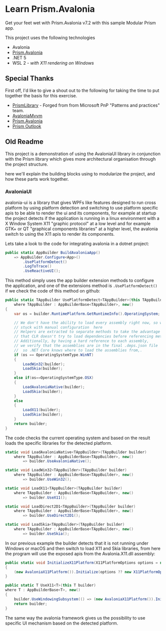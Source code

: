 # Learn Prism.Avalonia

Get your feet wet with Prism.Avalonia v7.2 with this sample Modular Prism app.

This project uses the following technologies

* Avalonia
* [Prism.Avalonia](https://github.com/AvaloniaCommunity/Prism.Avalonia)
* .NET 5
* WSL 2 - _with X11 rendering on Windows_

## Special Thanks

First off, I'd like to give a shout out to the following for taking the time to put together the basis for this exercise.

* [PrismLibrary](https://prismlibrary.com/) - Forged from from Microsoft PnP "Patterns and practices" team.
* [AvaloniaMvvm](https://github.com/mouadcherkaoui/AvaloniaMvvm-prism)
* [Prism.Avalonia](https://github.com/AvaloniaCommunity/Prism.Avalonia)
* [Prism Outlook](https://github.com/brianlagunas/PrismOutlook)

## Old Readme

This project is a demonstration of using the AvaloniaUI library in conjunction with the Prism library which gives more architectural organisation through the project structure.

here we'll explain the building blocks using to modularize the project, and how these parts work together.

### AvaloniaUI

avalonia-ui is a library that gives WPFs like features designed to run cross platform by using platform detection and switching to use platform specific apis to be able to render the ui and its components, for example at startup the project detects if the application is running in a linux environment with a X Window System X11 "graphic protocol" at a low level and for example GTK+ or QT "graphical components libraries" at a higher level, the avalonia switch to using the X11 apis to render its components.

Lets take a look to the code for integrating avalonia in a dotnet project:

```csharp
public static AppBuilder BuildAvaloniaApp()
    => AppBuilder.Configure<App>()
        .UsePlatformDetect()
        .LogToTrace()
        .UseReactiveUI();
```

This method simply uses the app builder extension methods to configure the application, and one of the extensions method is `.UsePlatformDetect()` if we check the code of this method on github:

```csharp
public static TAppBuilder UsePlatformDetect<TAppBuilder>(this TAppBuilder builder)
    where TAppBuilder : AppBuilderBase<TAppBuilder>, new()
{
    var os = builder.RuntimePlatform.GetRuntimeInfo().OperatingSystem;

    // We don't have the ability to load every assembly right now, so we are
    // stuck with manual configuration  here
    // Helpers are extracted to separate methods to take the advantage of the fact
    // that CLR doesn't try to load dependencies before referencing method is jitted
    // Additionally, by having a hard reference to each assembly,
    // we verify that the assemblies are in the final .deps.json file
    //  so .NET Core knows where to load the assemblies from,.
    if (os == OperatingSystemType.WinNT)
    {
        LoadWin32(builder);
        LoadSkia(builder);
    }
    else if(os==OperatingSystemType.OSX)
    {
        LoadAvaloniaNative(builder);
        LoadSkia(builder);
    }
    else
    {
        LoadX11(builder);
        LoadSkia(builder);
    }
    return builder;
}
```

The code checks the current operating system and based on the result loads the specific libraries for the detected platform.

```csharp
static void LoadAvaloniaNative<TAppBuilder>(TAppBuilder builder)
    where TAppBuilder : AppBuilderBase<TAppBuilder>, new()
        => builder.UseAvaloniaNative();

static void LoadWin32<TAppBuilder>(TAppBuilder builder)
    where TAppBuilder : AppBuilderBase<TAppBuilder>, new()
        => builder.UseWin32();

static void LoadX11<TAppBuilder>(TAppBuilder builder)
    where TAppBuilder : AppBuilderBase<TAppBuilder>, new()
        => builder.UseX11();

static void LoadDirect2D1<TAppBuilder>(TAppBuilder builder)
    where TAppBuilder : AppBuilderBase<TAppBuilder>, new()
        => builder.UseDirect2D1();

static void LoadSkia<TAppBuilder>(TAppBuilder builder)
    where TAppBuilder : AppBuilderBase<TAppBuilder>, new()
        => builder.UseSkia();
```

In our previous example the builder detects that it is not running under Windows or macOS and then switch to load X11 and Skia libraries, from here the program will use the exposed apis from the Avalonia.X11.dll assembly:

```csharp
public static void InitializeX11Platform(X11PlatformOptions options = null)
{
    (new AvaloniaX11Platform()).Initialize(options ?? new X11PlatformOptions());
}

public static T UseX11<T>(this T builder)
where T : AppBuilderBase<T>, new()
{
    builder.UseWindowingSubsystem(() => (new AvaloniaX11Platform()).Initialize(AvaloniaLocator.Current.GetService<X11PlatformOptions>() ?? new X11PlatformOptions()), "");
    return builder;
}
```

The same way the avalonia framework gives us the possibility to use specific UI mechanism based on the detected platform.
